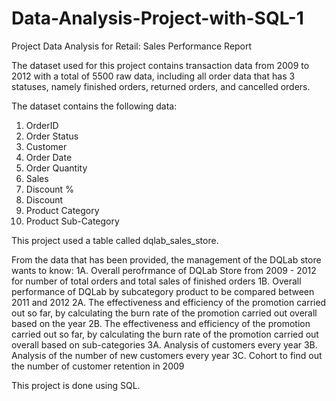 # Data-Analysis-Project-with-SQL-1
Project Data Analysis for Retail: Sales Performance Report

The dataset used for this project contains transaction data from 2009 to 2012 with a total of 5500 raw data, including all order data that has 3 statuses, namely finished orders, returned orders, and cancelled orders.

The dataset contains the following data:
  1. OrderID
  2. Order Status
  3. Customer
  4. Order Date
  5. Order Quantity
  6. Sales
  7. Discount %
  8. Discount
  9. Product Category
  10. Product Sub-Category
 
This project used a table called dqlab_sales_store.

From the data that has been provided, the management of the DQLab store wants to know:
  1A. Overall perofrmance of DQLab Store from 2009 - 2012 for number of total orders and total sales of finished orders
  1B. Overall performance of DQLab by subcategory product to be compared between 2011 and 2012
  2A. The effectiveness and efficiency of the promotion carried out so far, by calculating the burn rate of the promotion carried out overall based on the year
  2B. The effectiveness and efficiency of the promotion carried out so far, by calculating the burn rate of the promotion carried out overall based on sub-categories
  3A. Analysis of customers every year
  3B. Analysis of the number of new customers every year
  3C. Cohort to find out the number of customer retention in 2009
  
 This project is done using SQL.

